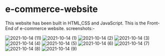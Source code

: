 # e-commerce-website
This website has been built in HTML,CSS and JavaScript. This is the Front-End of e-commerce website.
screenshots:-


![2021-10-14 (11)](https://user-images.githubusercontent.com/89578075/138047196-0f93176a-8a8c-41ce-9f13-a4534d5edbd4.jpg)
![2021-10-14 (1)](https://user-images.githubusercontent.com/89578075/138047251-68317437-a8d4-440c-9b38-b7705bf51b15.jpg)
![2021-10-14 (2)](https://user-images.githubusercontent.com/89578075/138047256-b6ebd6a9-2722-462d-97a1-0c4cbb656a0b.jpg)
![2021-10-14 (3)](https://user-images.githubusercontent.com/89578075/138047258-55cb72c5-e694-4fb8-8ac5-c46bf7982c8e.jpg)
![2021-10-14 (4)](https://user-images.githubusercontent.com/89578075/138047259-f805ac31-95bf-4102-a2ca-2361c031ad07.jpg)
![2021-10-14 (5)](https://user-images.githubusercontent.com/89578075/138047260-efd2c81d-4953-431a-8591-bc54bb1c3f47.jpg)
![2021-10-14 (6)](https://user-images.githubusercontent.com/89578075/138047261-02ec4c3a-1bf7-4576-8086-28bb65f10809.jpg)
![2021-10-14 (7)](https://user-images.githubusercontent.com/89578075/138047262-d8a56409-d53c-479d-999d-ff93efb44adc.jpg)
![2021-10-14 (8)](https://user-images.githubusercontent.com/89578075/138047263-bf705ade-9d75-4533-8830-d4e36ddab25f.jpg)
![2021-10-14 (9)](https://user-images.githubusercontent.com/89578075/138047264-2a82f57b-ebba-467d-ae36-5085e76c198c.png)

